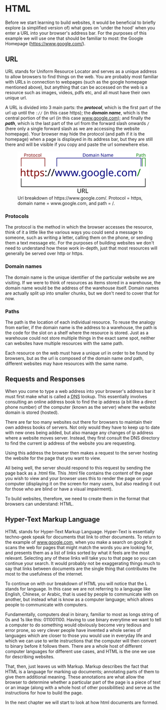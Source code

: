 # HTML
Before we start learning to build websites, it would be beneficial to briefly explore (a simplified version of) what goes on 'under the hood' when you enter a URL into your browser's address bar. For the purposes of this example we will use one that should be familiar to most: the Google Homepage (https://www.google.com/).

## URL
URL stands for Uniform Resource Locator and serves as a unique address to allow browsers to find things on the web. You are probably most familiar with URLs in connection to webpages (such as the google homepage mentioned above), but anything that can be accessed on the web is a resource such as images, videos, pdfs etc, and all must have their own unique url.

A URL is divided into 3 main parts: the ***protocol***, which is the first part of the url up until the `://` (in this case https); the ***domain name***, which is the central portion of the url (in this case www.google.com); and finally the ***path***, which is the last part of the url from the forward slash onwards `/` (here only a single forward slash as we are accessing the website homepage). Your browser may hide the protocol (and path if it is the homepage) when a page is displayed in its address bar, but they are still there and will be visible if you copy and paste the url somewhere else.

<figure>
    <img src="./images/s1c1/url.svg" alt="Illustration of domain breakdown." />
    <figcaption>
        Url breakdown of https://www.google.com/. Protocol = https, domain name = www.google.com, and path = /.
    </figcaption>
</figure>

### Protocols
The protocol is the method in which the browser accesses the resource, think of it a little like the various ways you could send a message to someone, such as writing a letter, calling them on the phone, or sending them a text message etc. For the purposes of building websites we don't need to understand how these work in-depth, just that most resources will generally be served over http or https.

### Domain names
The domain name is the unique identifier of the particular website we are visiting. If we were to think of resources as items stored in a warehouse, the domain name would be the address of the warehouse itself. Domain names are actually split up into smaller chunks, but we don't need to cover that for now.

### Paths
The path is the location of each individual resource. To reuse the analogy from earlier, if the domain name is the address to a warehouse, the path is the code for the slot on a shelf where the resource is stored. Just as a warehouse could not store multiple things in the exact same spot, neither can websites have multiple resources with the same path.

Each resource on the web must have a unique url in order to be found by browsers, but as the url is composed of the domain name *and* path, different websites may have resources with the same name.

## Requests and Responses
When you come to type a web address into your browser's address bar it must first make what is called a <abbr title="Domain Name System">DNS</abbr> lookup. This essentially involves consulting an online address book to find the ip address (a bit like a direct phone number) of the computer (known as the server) where the website domain is stored (hosted).

There are far too many websites out there for browsers to maintain their own address books of servers. Not only would they have to keep up to date with new ones being added, but also manage any changes of ip address where a website moves server. Instead, they first consult the DNS directory to find the current ip address of the website you are requesting.

Using this address the browser then makes a request to the server hosting the website for the page that you want to view.

All being well, the server should respond to this request by sending the page back as a .html file. This .html file contains the content of the page you wish to view and your browser uses this to render the page on your computer (displaying it on the screen for many users, but also reading it out for those who are blind or have a visual impairment).

To build websites, therefore, we need to create them in the format that browsers can understand: HTML.

## Hyper-Text Markup Language
HTML stands for Hyper-Text Markup Language. Hyper-Text is essentially techno-geek speak for documents that link to other documents. To return to the example of www.google.com, when you make a search on google it scans the web for pages that might match the words you are looking for, and presents them as a list of links sorted by what it feels are the most relevant. Selecting any of these links will take you to that page so you can continue your search. It would probably not be exaggerating things much to say that links between documents are the single thing that contributes the most to the usefulness of the internet.

To continue on with our breakdown of HTML you will notice that the L stands for language. In this case we are not referring to a language like English, Chinese, or Arabic, that is used by people to communicate with on another, but instead what is know as a computer language; which allows people to communicate with computers.

Fundamentally, computers deal in binary, familiar to most as longs string of 0s and 1s like this: 011001100. Having to use binary everytime we want to tell a computer to do something would obviously become very tedious and error prone, so very clever people have invented a whole series of languages which are closer to those you would use in everyday life and which we can use to write instructions that the computer will then convert to binary before it follows them. There are a whole host of different computer languages for different use cases, and HTML is the one we use for describing websites.

That, then, just leaves us with Markup. Markup describes the fact that HTML is a language for marking up documents; annotating parts of them to give them additional meaning. These annotations are what allow the browser to determine whether a particular part of the page is a piece of text or an image (along with a whole host of other possibilities) and serve as the instructions for how to build the page.

In the next chapter we will start to look at how html documents are formed.
